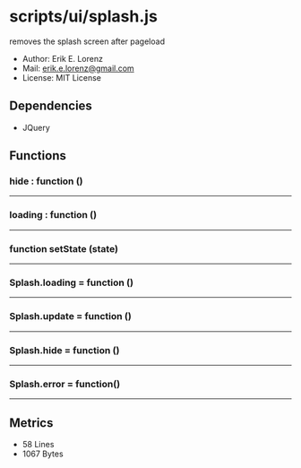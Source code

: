 # scripts/ui/splash.js


removes the splash screen after pageload
* Author: Erik E. Lorenz 
* Mail: <erik.e.lorenz@gmail.com>
* License: MIT License


## Dependencies


* JQuery


## Functions

###     hide : function ()

---

###     loading : function ()

---

###     function setState (state)

---

###     Splash.loading = function ()

---

###     Splash.update = function ()

---

###     Splash.hide = function ()

---

###     Splash.error = function()

---

## Metrics

* 58 Lines
* 1067 Bytes

